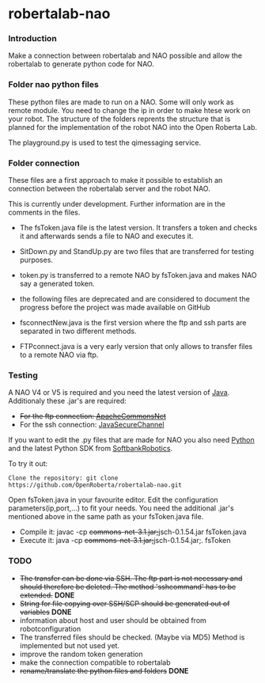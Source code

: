 # robertalab-nao

### Introduction
Make a connection between robertalab and NAO possible and allow the robertalab to generate python code for NAO.

### Folder nao python files

These python files are made to run on a NAO. Some will only work as remote module. You need to change the ip in order to make htese work on your robot. The structure of the folders reprents the structure that is planned for the implementation of the robot NAO into the Open Roberta Lab.

The playground.py is used to test the qimessaging service.

### Folder connection

These files are a first approach to make it possible to establish an connection between the robertalab server and the robot NAO.

This is currently under development. Further information are in the comments in the files.

* The fsToken.java file is the latest version. It transfers a token and checks it and afterwards sends a file to NAO and executes it.
* SitDown.py and StandUp.py are two files that are transferred for testing purposes.
* token.py is transferred to a remote NAO by fsToken.java and makes NAO say a generated token.

* the following files are deprecated and are considered to document the progress before the project was made available on GitHub
* fsconnectNew.java is the first version where the ftp and ssh parts are separated in two different methods.
* FTPconnect.java is a very early version that only allows to transfer files to a remote NAO via ftp.



### Testing

A NAO V4 or V5 is required and you need the latest version of [Java](https://java.com/de/download/).
Additionaly these .jar's are required:
* ~~For the ftp connection: [ApacheCommonsNet](https://commons.apache.org/proper/commons-net/download_net.cgi)~~
* For the ssh connection: [JavaSecureChannel](http://www.jcraft.com/jsch/)

If you want to edit the .py files that are made for NAO you also need [Python](https://www.python.org/) and the latest Python SDK from [SoftbankRobotics](https://www.ald.softbankrobotics.com/en).

To try it out:

    Clone the repository: git clone https://github.com/OpenRoberta/robertalab-nao.git

Open fsToken.java in your favourite editor. Edit the configuration parameters(ip,port,...) to fit your needs. You need the additional .jar's mentioned above in the same path as your fsToken.java file.
* Compile it: javac -cp ~~commons-net-3.1.jar;~~jsch-0.1.54.jar fsToken.java
* Execute it: java -cp ~~commons-net-3.1.jar;~~jsch-0.1.54.jar;. fsToken


### TODO

* ~~The transfer can be done via SSH. The ftp part is not necessary and should therefore be deleted. The method 'sshcommand' has to be extended.~~ **DONE**
* ~~String for file copying over SSH/SCP should be generated out of variables~~ **DONE**
* information about host and user should be obtained from robotconfiguration
* The transferred files should be checked. (Maybe via MD5) Method is implemented but not used yet.
* improve the random token generation
* make the connection compatible to robertalab
* ~~rename/translate the python files and folders~~ **DONE**
